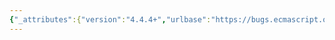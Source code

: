 ```yaml
---
{"_attributes":{"version":"4.4.4+","urlbase":"https://bugs.ecmascript.org/","maintainer":"dherman@mozilla.com"},"bug":{"bug_id":1242,"creation_ts":"2013-02-03 03:49:00 -0800","short_desc":"[11.13.1, 12.2.4] Missing GetValue() call for default initialiser in patterns","delta_ts":"2013-03-08 14:44:14 -0800","product":"Draft for 6th Edition","component":"technical issue","version":"Rev 13: December 21, 2012 Draft","rep_platform":"All","op_sys":"All","bug_status":"RESOLVED","resolution":"FIXED","priority":"Normal","bug_severity":"normal","everconfirmed":true,"reporter":{"uid":"andrebargull","name":"André Bargull"},"assigned_to":{"uid":"allen","name":"Allen Wirfs-Brock"},"long_desc":[{"commentid":3176,"comment_count":0,"who":{"uid":"andrebargull","name":"André Bargull"},"bug_when":"2013-02-03 03:49:48 -0800","thetext":"[11.13.1] Runtime Semantics: Destructuring Assignment Evaluation \nProduction: `AssignmentProperty : Identifier Initialiser{opt}`\n=> Insert GetValue() call between step 4a and 4b\n\n\n\n[11.13.1] Runtime Semantics: Keyed Destructuring Assignment Evaluation\nProduction: `AssignmentElement : DestructuringAssignmentTarget Initialiser{opt}`\n=> Insert GetValue() call after step 3a\n\n\n\n[12.2.4] Runtime Semantics: Indexed Binding Initialisation\nProduction: `BindingElement: BindingPattern Initialiser{opt}`\n=> Insert GetValue() call between step 4a and 4b\n\n\n\n[12.2.4] Runtime Semantics: Keyed Binding Initialisation\nProduction: `BindingElement: BindingPattern Initialiser{opt}`\n=> Insert GetValue() call between step 3a and 3b\n\nProduction: `SingleNameBinding : BindingIdentifier Initialiser{opt}`\n=> Insert GetValue() call after step 3a"},{"commentid":3277,"comment_count":1,"who":{"uid":"allen","name":"Allen Wirfs-Brock"},"bug_when":"2013-03-05 17:27:45 -0800","thetext":"fixed in rev 14 editor's draft"},{"commentid":3331,"comment_count":2,"who":{"uid":"allen","name":"Allen Wirfs-Brock"},"bug_when":"2013-03-08 14:44:14 -0800","thetext":"in Rev 14 draft"}]}}
---
```

